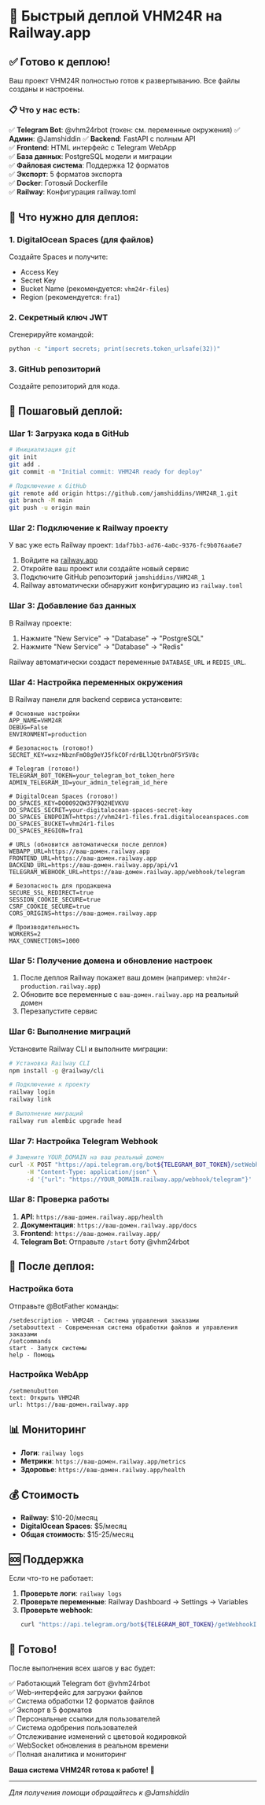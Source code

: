 # 🚀 Быстрый деплой VHM24R на Railway.app

## ✅ Готово к деплою!

Ваш проект VHM24R полностью готов к развертыванию. Все файлы созданы и настроены.

### 📋 Что у нас есть:

✅ **Telegram Bot**: @vhm24rbot (токен: см. переменные окружения)
✅ **Админ**: @Jamshiddin
✅ **Backend**: FastAPI с полным API  
✅ **Frontend**: HTML интерфейс с Telegram WebApp  
✅ **База данных**: PostgreSQL модели и миграции  
✅ **Файловая система**: Поддержка 12 форматов  
✅ **Экспорт**: 5 форматов экспорта  
✅ **Docker**: Готовый Dockerfile  
✅ **Railway**: Конфигурация railway.toml  

## 🎯 Что нужно для деплоя:

### 1. DigitalOcean Spaces (для файлов)
Создайте Spaces и получите:
- Access Key
- Secret Key
- Bucket Name (рекомендуется: `vhm24r-files`)
- Region (рекомендуется: `fra1`)

### 2. Секретный ключ JWT
Сгенерируйте командой:
```bash
python -c "import secrets; print(secrets.token_urlsafe(32))"
```

### 3. GitHub репозиторий
Создайте репозиторий для кода.

## 🚀 Пошаговый деплой:

### Шаг 1: Загрузка кода в GitHub

```bash
# Инициализация git
git init
git add .
git commit -m "Initial commit: VHM24R ready for deploy"

# Подключение к GitHub
git remote add origin https://github.com/jamshiddins/VHM24R_1.git
git branch -M main
git push -u origin main
```

### Шаг 2: Подключение к Railway проекту

У вас уже есть Railway проект: `1daf7bb3-ad76-4a0c-9376-fc9b076aa6e7`

1. Войдите на [railway.app](https://railway.app)
2. Откройте ваш проект или создайте новый сервис
3. Подключите GitHub репозиторий `jamshiddins/VHM24R_1`
4. Railway автоматически обнаружит конфигурацию из `railway.toml`

### Шаг 3: Добавление баз данных

В Railway проекте:
1. Нажмите "New Service" → "Database" → "PostgreSQL"
2. Нажмите "New Service" → "Database" → "Redis"

Railway автоматически создаст переменные `DATABASE_URL` и `REDIS_URL`.

### Шаг 4: Настройка переменных окружения

В Railway панели для backend сервиса установите:

```env
# Основные настройки
APP_NAME=VHM24R
DEBUG=False
ENVIRONMENT=production

# Безопасность (готово!)
SECRET_KEY=wxz+NbznFmO8g9eYJ5fkCOFrdrBLlJQtrbnOF5Y5V8c

# Telegram (готово!)
TELEGRAM_BOT_TOKEN=your_telegram_bot_token_here
ADMIN_TELEGRAM_ID=your_admin_telegram_id_here

# DigitalOcean Spaces (готово!)
DO_SPACES_KEY=DO0092QW37F9Q2HEVKVU
DO_SPACES_SECRET=your-digitalocean-spaces-secret-key
DO_SPACES_ENDPOINT=https://vhm24r1-files.fra1.digitaloceanspaces.com
DO_SPACES_BUCKET=vhm24r1-files
DO_SPACES_REGION=fra1

# URLs (обновится автоматически после деплоя)
WEBAPP_URL=https://ваш-домен.railway.app
FRONTEND_URL=https://ваш-домен.railway.app
BACKEND_URL=https://ваш-домен.railway.app/api/v1
TELEGRAM_WEBHOOK_URL=https://ваш-домен.railway.app/webhook/telegram

# Безопасность для продакшена
SECURE_SSL_REDIRECT=true
SESSION_COOKIE_SECURE=true
CSRF_COOKIE_SECURE=true
CORS_ORIGINS=https://ваш-домен.railway.app

# Производительность
WORKERS=2
MAX_CONNECTIONS=1000
```

### Шаг 5: Получение домена и обновление настроек

1. После деплоя Railway покажет ваш домен (например: `vhm24r-production.railway.app`)
2. Обновите все переменные с `ваш-домен.railway.app` на реальный домен
3. Перезапустите сервис

### Шаг 6: Выполнение миграций

Установите Railway CLI и выполните миграции:

```bash
# Установка Railway CLI
npm install -g @railway/cli

# Подключение к проекту
railway login
railway link

# Выполнение миграций
railway run alembic upgrade head
```

### Шаг 7: Настройка Telegram Webhook

```bash
# Замените YOUR_DOMAIN на ваш реальный домен
curl -X POST "https://api.telegram.org/bot${TELEGRAM_BOT_TOKEN}/setWebhook" \
     -H "Content-Type: application/json" \
     -d '{"url": "https://YOUR_DOMAIN.railway.app/webhook/telegram"}'
```

### Шаг 8: Проверка работы

1. **API**: `https://ваш-домен.railway.app/health`
2. **Документация**: `https://ваш-домен.railway.app/docs`
3. **Frontend**: `https://ваш-домен.railway.app/`
4. **Telegram Bot**: Отправьте `/start` боту @vhm24rbot

## 🔧 После деплоя:

### Настройка бота
Отправьте @BotFather команды:
```
/setdescription - VHM24R - Система управления заказами
/setabouttext - Современная система обработки файлов и управления заказами
/setcommands
start - Запуск системы
help - Помощь
```

### Настройка WebApp
```
/setmenubutton
text: Открыть VHM24R
url: https://ваш-домен.railway.app
```

## 📊 Мониторинг

- **Логи**: `railway logs`
- **Метрики**: `https://ваш-домен.railway.app/metrics`
- **Здоровье**: `https://ваш-домен.railway.app/health`

## 💰 Стоимость

- **Railway**: $10-20/месяц
- **DigitalOcean Spaces**: $5/месяц
- **Общая стоимость**: $15-25/месяц

## 🆘 Поддержка

Если что-то не работает:

1. **Проверьте логи**: `railway logs`
2. **Проверьте переменные**: Railway Dashboard → Settings → Variables
3. **Проверьте webhook**: 
   ```bash
   curl "https://api.telegram.org/bot${TELEGRAM_BOT_TOKEN}/getWebhookInfo"
   ```

## 🎉 Готово!

После выполнения всех шагов у вас будет:

✅ Работающий Telegram бот @vhm24rbot  
✅ Web-интерфейс для загрузки файлов  
✅ Система обработки 12 форматов файлов  
✅ Экспорт в 5 форматов  
✅ Персональные ссылки для пользователей  
✅ Система одобрения пользователей  
✅ Отслеживание изменений с цветовой кодировкой  
✅ WebSocket обновления в реальном времени  
✅ Полная аналитика и мониторинг  

**Ваша система VHM24R готова к работе! 🚀**

---

*Для получения помощи обращайтесь к @Jamshiddin*
